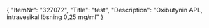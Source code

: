 {
  "ItemNr": "327072",
  "Title": "test",
  "Description": "Oxibutynin APL, intravesikal lösning 0,25 mg/ml"
}